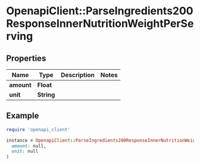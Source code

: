 # OpenapiClient::ParseIngredients200ResponseInnerNutritionWeightPerServing

## Properties

| Name | Type | Description | Notes |
| ---- | ---- | ----------- | ----- |
| **amount** | **Float** |  |  |
| **unit** | **String** |  |  |

## Example

```ruby
require 'openapi_client'

instance = OpenapiClient::ParseIngredients200ResponseInnerNutritionWeightPerServing.new(
  amount: null,
  unit: null
)
```

